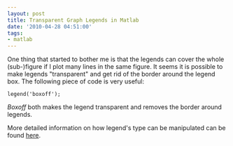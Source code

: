 ```yaml
---
layout: post
title: Transparent Graph Legends in Matlab
date: '2010-04-28 04:51:00'
tags:
- matlab
---
```


One thing that started to bother me is that the legends can cover the whole (sub-)figure if I plot many lines in the same figure. It seems it is possible to make legends "transparent" and get rid of the border around the legend box. The following piece of code is very useful:

    legend('boxoff');

_Boxoff_ both makes the legend transparent and removes the border around legends.

More detailed information on how legend's type can be manipulated can be found [here](http://www.mathworks.com/access/helpdesk/help/techdoc/ref/legend.html).

